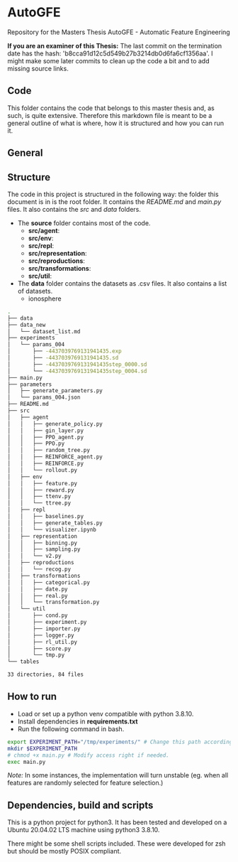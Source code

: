 # AutoGFE
Repository for the Masters Thesis AutoGFE - Automatic Feature Engineering

**If you are an examiner of this Thesis:**
The last commit on the termination date has the hash: 'b8cca91d12c5d549b27b3214db0d6fa6cf1356aa'. I might make some later commits to clean up the code a bit and to add missing source links. 


## Code
This folder contains the code that belongs to this master thesis and, as such, is quite extensive. Therefore this markdown file is meant to be a general outline of what is where, how it is structured and how you can run it.

## General

## Structure
The code in this project is structured in the following way: the folder this document is in is the root folder. It contains the *README.md* and *main.py* files. It also contains the *src* and *data* folders.
- The **source** folder contains most of the code.
   - **src/agent**:
   - **src/env**:
   - **src/repl**:
   - **src/representation**:
   - **src/reproductions**:
   - **src/transformations**:
   - **src/util**:
- The **data** folder contains the datasets as .csv files. It also contains a list of datasets. 
   - ionosphere
```bash
.
├── data
├── data_new
│   └── dataset_list.md
├── experiments
│   └── params_004
│       ├── -4437039769131941435.exp
│       ├── -4437039769131941435.sd
│       ├── -4437039769131941435step_0000.sd
│       └── -4437039769131941435step_0004.sd
├── main.py
├── parameters
│   ├── generate_parameters.py
│   └── params_004.json
├── README.md
├── src
│   ├── agent
│   │   ├── generate_policy.py
│   │   ├── gin_layer.py
│   │   ├── PPO_agent.py
│   │   ├── PPO.py
│   │   ├── random_tree.py
│   │   ├── REINFORCE_agent.py
│   │   ├── REINFORCE.py
│   │   └── rollout.py
│   ├── env
│   │   ├── feature.py
│   │   ├── reward.py
│   │   ├── ttenv.py
│   │   └── ttree.py
│   ├── repl
│   │   ├── baselines.py
│   │   ├── generate_tables.py
│   │   └── visualizer.ipynb
│   ├── representation
│   │   ├── binning.py
│   │   ├── sampling.py
│   │   └── v2.py
│   ├── reproductions
│   │   └── recog.py
│   ├── transformations
│   │   ├── categorical.py
│   │   ├── date.py
│   │   ├── real.py
│   │   └── transformation.py
│   └── util
│       ├── cond.py
│       ├── experiment.py
│       ├── importer.py
│       ├── logger.py
│       ├── rl_util.py
│       ├── score.py
│       └── tmp.py
└── tables

33 directories, 84 files
```
## How to run
- Load or set up a python venv compatible with python 3.8.10.
- Install dependencies in **requirements.txt**
- Run the following command in bash.
```bash
export EXPERIMENT_PATH="/tmp/experiments/" # Change this path according to os
mkdir $EXPERIMENT_PATH
# chmod +x main.py # Modify access right if needed.
exec main.py

```
*Note:* In some instances, the implementation will turn unstable (eg. when all features are randomly selected for feature selection.)

## Dependencies, build and scripts
This is a python project for python3. It has been tested and developed on a Ubuntu 20.04.02 LTS machine using python3 3.8.10. 

There might be some shell scripts included. These were developed for zsh but should be mostly POSIX compliant. 

